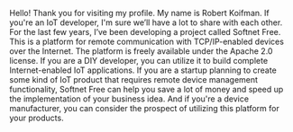 Hello! Thank you for visiting my profile. My name is Robert Koifman. If you're an IoT developer, I'm sure we’ll have a lot to share with each other. For the last few years, I’ve been developing a project called Softnet Free. This is a platform for remote communication with TCP/IP-enabled devices over the Internet. The platform is freely available under the Apache 2.0 license. If you are a DIY developer, you can utilize it to build complete Internet-enabled IoT applications. If you are a startup planning to create some kind of IoT product that requires remote device management functionality, Softnet Free can help you save a lot of money and speed up the implementation of your business idea. And if you're a device manufacturer, you can consider the prospect of utilizing this platform for your products.

<!--
**Robert-Koifman/robert-koifman** is a ✨ _special_ ✨ repository because its `README.md` (this file) appears on your GitHub profile.

Here are some ideas to get you started:

- 🔭 I’m currently working on ...
- 🌱 I’m currently learning ...
- 👯 I’m looking to collaborate on ...
- 🤔 I’m looking for help with ...
- 💬 Ask me about ...
- 📫 How to reach me: ...
- 😄 Pronouns: ...
- ⚡ Fun fact: ...
-->
